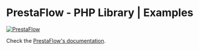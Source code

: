 # PrestaFlow - PHP Library | Examples

[![PrestaFlow](https://github.com/PrestaEdit/prestaflow-prestashop/actions/workflows/php.yml/badge.svg)](https://github.com/PrestaEdit/prestaflow-prestashop/actions/workflows/php.yml)

Check the [PrestaFlow's documentation](https://prestaflow.io/docs/).
